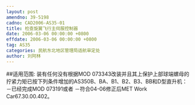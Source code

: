 ```yaml
---
layout: post
amendno: 39-5198
cadno: CAD2006-AS35-01
title: 检查旋翼飞行主伺服控制器
date: 2006-03-06 00:00:00 +0800
effdate: 2006-03-06 00:00:00 +0800
tag: AS35
categories: 民航东北地区管理局适航审定处
author: 刘阿林
---
```


##适用范围:
装有任何没有根据MOD 073343改装并且其上保护上部球端螺母的拧紧力矩已按下列条件增加的AS350B、BA、B1、B2、B3、BB和D型直升机：
－已经完成MOD 073191或者
－符合04-06修正后MET Work Car67.30.00.402。

